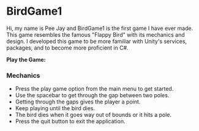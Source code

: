 # BirdGame1

Hi, my name is Pee Jay and BirdGame1 is the first game I have ever made. This game resembles the famous "Flappy Bird" with its mechanics and design. I developed this game to be more familiar with Unity's services, packages, and to become more proficient in C#.

**Play the Game:**

### **Mechanics**
- Press the play game option from the main menu to get started.
- Use the spacebar to get through the gap between two poles.
- Getting through the gaps gives the player a point.
- Keep playing until the bird dies.
- The bird dies when it goes way out of bounds or it hits a pole.
- Press the quit button to exit the application.